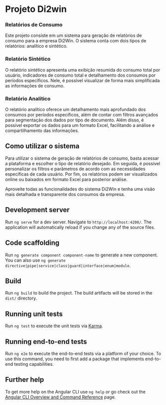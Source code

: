 # Projeto Di2win

### Relatórios de Consumo

Este projeto consiste em um sistema para geração de relatórios de consumo para a empresa Di2Win. O sistema conta com dois tipos de relatórios: analítico e sintético.

### Relatório Sintético

O relatório sintético apresenta uma exibição resumida do consumo total por usuário, indicadores de consumo total e detalhamento dos consumos por períodos específicos. Nele, é possível visualizar de forma mais simplificada as informações de consumo.

### Relatório Analítico

O relatório analítico oferece um detalhamento mais aprofundado dos consumos por períodos específicos, além de contar com filtros avançados para segmentação dos dados por tipo de documento. Além disso, é possível exportar os dados para um formato Excel, facilitando a análise e compartilhamento das informações.

## Como utilizar o sistema

Para utilizar o sistema de geração de relatórios de consumo, basta acessar a plataforma e escolher o tipo de relatório desejado. Em seguida, é possível personalizar os filtros e parâmetros de acordo com as necessidades específicas de cada usuário. Por fim, os relatórios podem ser visualizados online ou baixados em formato Excel para posterior análise.

Aproveite todas as funcionalidades do sistema Di2Win e tenha uma visão mais detalhada e transparente dos consumos da empresa.
## Development server

Run `ng serve` for a dev server. Navigate to `http://localhost:4200/`. The application will automatically reload if you change any of the source files.

## Code scaffolding

Run `ng generate component component-name` to generate a new component. You can also use `ng generate directive|pipe|service|class|guard|interface|enum|module`.

## Build

Run `ng build` to build the project. The build artifacts will be stored in the `dist/` directory.

## Running unit tests

Run `ng test` to execute the unit tests via [Karma](https://karma-runner.github.io).

## Running end-to-end tests

Run `ng e2e` to execute the end-to-end tests via a platform of your choice. To use this command, you need to first add a package that implements end-to-end testing capabilities.

## Further help

To get more help on the Angular CLI use `ng help` or go check out the [Angular CLI Overview and Command Reference](https://angular.io/cli) page.
